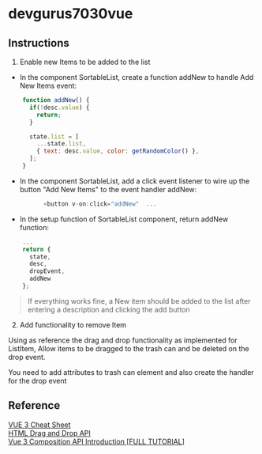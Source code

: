 # devgurus7030vue

## Instructions
1. Enable new Items to be added to the list

* In the component SortableList, create a function addNew to handle Add New Items event:

```Javascript
    function addNew() {
      if(!desc.value) {
        return;
      }

      state.list = [
        ...state.list,
        { text: desc.value, color: getRandomColor() },
      ];
    }
```
        
* In the component SortableList, add a click event listener to wire up the button "Add New Items" to the event handler addNew:
```Javascript
          <button v-on:click="addNew"  ...
```

* In the setup function of SortableList component, return addNew function:

```Javascript
    ...
    return {
      state,
      desc,
      dropEvent,
      addNew
    };
```
        
> If everything works fine, a New item should be added to the list after entering a description and clicking the add button

2. Add functionality to remove Item

Using as reference the drag and drop functionality as implemented for ListItem, Allow items to be dragged to the trash can and be deleted on the drop event.

You need to add attributes to trash can element and also create the handler for the drop event

## Reference

[VUE 3 Cheat Sheet](https://www.vuemastery.com/pdf/Vue-3-Cheat-Sheet.pdf)  
[HTML Drag and Drop API](https://www.w3schools.com/html/html5_draganddrop.asp)  
[Vue 3 Composition API Introduction [FULL TUTORIAL] ](https://www.youtube.com/watch?v=bwItFdPt-6M&ab_channel=Academind)
